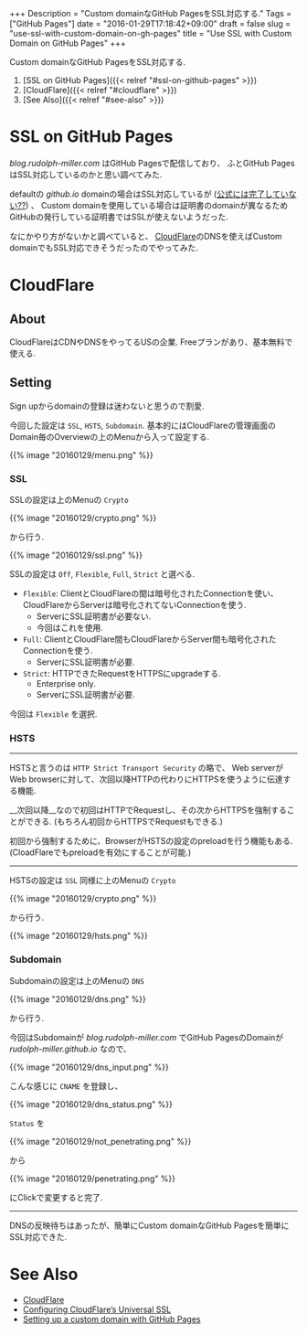 +++
Description = "Custom domainなGitHub PagesをSSL対応する."
Tags = ["GitHub Pages"]
date = "2016-01-29T17:18:42+09:00"
draft = false
slug = "use-ssl-with-custom-domain-on-gh-pages"
title = "Use SSL with Custom Domain on GitHub Pages"
+++

Custom domainなGitHub PagesをSSL対応する.

<!--more-->

1. [SSL on GitHub Pages]({{< relref "#ssl-on-github-pages" >}})
2. [CloudFlare]({{< relref "#cloudflare" >}})
3. [See Also]({{< relref "#see-also" >}})


# SSL on GitHub Pages

*blog.rudolph-miller.com* はGitHub Pagesで配信しており、
ふとGitHub PagesはSSL対応しているのかと思い調べてみた.

defaultの *github.io* domainの場合はSSL対応しているが ([公式には完了していない??](https://github.com/isaacs/github/issues/156)) 、
Custom domainを使用している場合は証明書のdomainが異なるためGitHubの発行している証明書ではSSLが使えないようだった.

なにかやり方がないかと調べていると、
[CloudFlare](https://www.cloudflare.com/)のDNSを使えばCustom domainでもSSL対応できそうだったのでやってみた.


# CloudFlare

## About

CloudFlareはCDNやDNSをやってるUSの企業.
Freeプランがあり、基本無料で使える.


## Setting

Sign upからdomainの登録は迷わないと思うので割愛.

今回した設定は `SSL`, `HSTS`, `Subdomain`.
基本的にはCloudFlareの管理画面のDomain毎のOverviewの上のMenuから入って設定する.

{{% image "20160129/menu.png" %}}


### SSL

SSLの設定は上のMenuの `Crypto`

{{% image "20160129/crypto.png" %}}

から行う.

{{% image "20160129/ssl.png" %}}

SSLの設定は `Off`, `Flexible`, `Full`, `Strict` と選べる.

- `Flexible`: ClientとCloudFlareの間は暗号化されたConnectionを使い、CloudFlareからServerは暗号化されてないConnectionを使う.
    - ServerにSSL証明書が必要ない.
    - 今回はこれを使用.
- `Full`: ClientとCloudFlare間もCloudFlareからServer間も暗号化されたConnectionを使う.
    - ServerにSSL証明書が必要.
- `Strict`: HTTPできたRequestをHTTPSにupgradeする.
    - Enterprise only.
    - ServerにSSL証明書が必要.

今回は `Flexible` を選択.


### HSTS

---

HSTSと言うのは `HTTP Strict Transport Security` の略で、
Web serverがWeb browserに対して、次回以降HTTPの代わりにHTTPSを使うように伝達する機能.

__次回以降__なので初回はHTTPでRequestし、その次からHTTPSを強制することができる.
(もちろん初回からHTTPSでRequestもできる.)

初回から強制するために、BrowserがHSTSの設定のpreloadを行う機能もある.
(CloadFlareでもpreloadを有効にすることが可能.)

---

HSTSの設定は `SSL` 同様に上のMenuの `Crypto`

{{% image "20160129/crypto.png" %}}

から行う.

{{% image "20160129/hsts.png" %}}


### Subdomain

Subdomainの設定は上のMenuの `DNS`

{{% image "20160129/dns.png" %}}

から行う.

今回はSubdomainが *blog.rudolph-miller.com* でGitHub PagesのDomainが *rudolph-miller.github.io* なので、

{{% image "20160129/dns_input.png" %}}

こんな感じに `CNAME` を登録し、

{{% image "20160129/dns_status.png" %}}

`Status` を

{{% image "20160129/not_penetrating.png" %}}

から

{{% image "20160129/penetrating.png" %}}

にClickで変更すると完了.

---

DNSの反映待ちはあったが、簡単にCustom domainなGitHub Pagesを簡単にSSL対応できた.


# See Also

- [CloudFlare](https://www.cloudflare.com/)
- [Configuring CloudFlare’s Universal SSL](https://www.benburwell.com/posts/configuring-cloudflare-universal-ssl/)
- [Setting up a custom domain with GitHub Pages](https://help.github.com/articles/setting-up-a-custom-domain-with-github-pages/)
